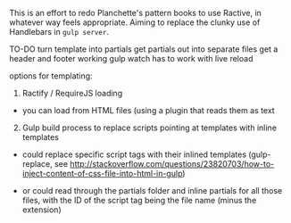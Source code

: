 This is an effort to redo Planchette's pattern books to use Ractive, in whatever way feels appropriate. Aiming to replace the clunky use of Handlebars in `gulp server`.

TO-DO
turn template into partials
get partials out into separate files
get a header and footer working
gulp watch has to work with live reload

options for templating:

1) Ractify / RequireJS loading

- you can load from HTML files (using a plugin that reads them as text

2) Gulp build process to replace scripts pointing at templates with inline templates

- could replace specific script tags with their inlined templates (gulp-replace, see http://stackoverflow.com/questions/23820703/how-to-inject-content-of-css-file-into-html-in-gulp)

- or could read through the partials folder and inline partials for all those files, with the ID of the script tag being the file name (minus the extension)